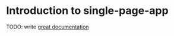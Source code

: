 # Introduction to single-page-app

TODO: write [great documentation](http://jacobian.org/writing/great-documentation/what-to-write/)
